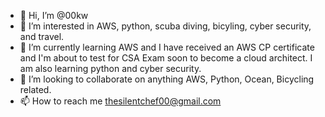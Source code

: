 - 👋 Hi, I’m @00kw
- 👀 I’m interested in AWS, python, scuba diving, bicyling, cyber security, and travel.
- 🌱 I’m currently learning AWS and I have received an AWS CP certificate and I'm about to test for CSA Exam soon to become a cloud architect. I am also learning python and cyber security.
- 💞️ I’m looking to collaborate on anything AWS, Python, Ocean, Bicycling related.
- 📫 How to reach me thesilentchef00@gmail.com

<!---
00kw/00kw is a ✨ special ✨ repository because its `README.md` (this file) appears on your GitHub profile.
You can click the Preview link to take a look at your changes.
--->
